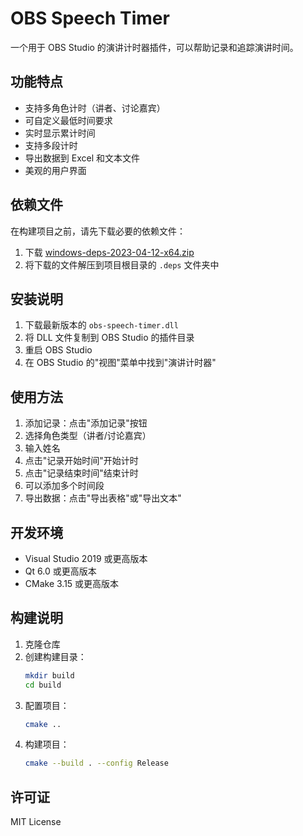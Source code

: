 # OBS Speech Timer

一个用于 OBS Studio 的演讲计时器插件，可以帮助记录和追踪演讲时间。

## 功能特点

- 支持多角色计时（讲者、讨论嘉宾）
- 可自定义最低时间要求
- 实时显示累计时间
- 支持多段计时
- 导出数据到 Excel 和文本文件
- 美观的用户界面

## 依赖文件

在构建项目之前，请先下载必要的依赖文件：
1. 下载 [windows-deps-2023-04-12-x64.zip](https://obsproject.com/downloads/dependencies2019.zip)
2. 将下载的文件解压到项目根目录的 `.deps` 文件夹中

## 安装说明

1. 下载最新版本的 `obs-speech-timer.dll`
2. 将 DLL 文件复制到 OBS Studio 的插件目录
3. 重启 OBS Studio
4. 在 OBS Studio 的"视图"菜单中找到"演讲计时器"

## 使用方法

1. 添加记录：点击"添加记录"按钮
2. 选择角色类型（讲者/讨论嘉宾）
3. 输入姓名
4. 点击"记录开始时间"开始计时
5. 点击"记录结束时间"结束计时
6. 可以添加多个时间段
7. 导出数据：点击"导出表格"或"导出文本"

## 开发环境

- Visual Studio 2019 或更高版本
- Qt 6.0 或更高版本
- CMake 3.15 或更高版本

## 构建说明

1. 克隆仓库
2. 创建构建目录：
   ```bash
   mkdir build
   cd build
   ```
3. 配置项目：
   ```bash
   cmake ..
   ```
4. 构建项目：
   ```bash
   cmake --build . --config Release
   ```

## 许可证

MIT License 